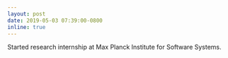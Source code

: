 ```yaml
---
layout: post
date: 2019-05-03 07:39:00-0800
inline: true
---
```


Started research internship at Max Planck Institute for Software Systems.